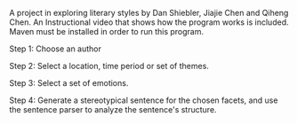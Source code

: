 A project in exploring literary styles by Dan Shiebler, Jiajie Chen and Qiheng Chen. An Instructional video that shows how the program works is included. Maven must be installed in order to run this program.

Step 1: Choose an author

Step 2: Select a location, time period or set of themes. 

Step 3: Select a set of emotions.

Step 4: Generate a stereotypical sentence for the chosen facets, and use the sentence parser to analyze the sentence's structure.
